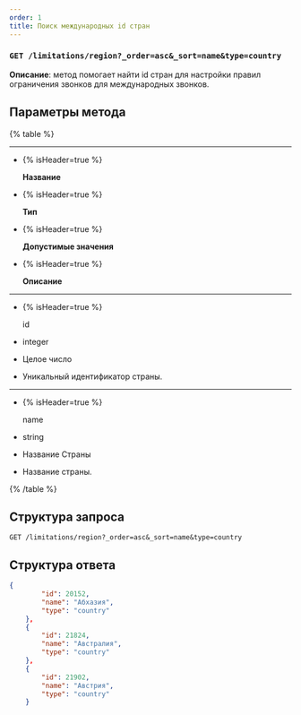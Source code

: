 ```yaml
---
order: 1
title: Поиск международных id стран
---
```


### `GET /limitations/region?_order=asc&_sort=name&type=country`

**Описание**: метод помогает найти id стран для настройки правил ограничения звонков для международных звонков.

## Параметры метода

{% table %}

---

*  {% isHeader=true %}

   **Название**

*  {% isHeader=true %}

   **Тип**

*  {% isHeader=true %}

   **Допустимые значения**

*  {% isHeader=true %}

   **Описание**

---

*  {% isHeader=true %}

   id

*  integer

*  Целое число

*  Уникальный идентификатор страны.

---

*  {% isHeader=true %}

   name

*  string

*  Название Страны

*  Название страны.

{% /table %}

## Структура запроса

`GET /limitations/region?_order=asc&_sort=name&type=country`

## Структура ответа

```json
{
        "id": 20152,
        "name": "Абхазия",
        "type": "country"
    },
    {
        "id": 21824,
        "name": "Австралия",
        "type": "country"
    },
    {
        "id": 21902,
        "name": "Австрия",
        "type": "country"
    }
```